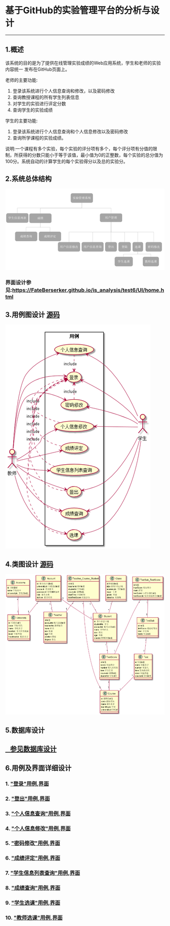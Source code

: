 # 基于GitHub的实验管理平台的分析与设计

-------

## 1.概述
该系统的目的是为了提供在线管理实验成绩的Web应用系统，学生和老师的实验内容统一
发布在GitHub页面上。   
 
老师的主要功能:    
1. 登录该系统进行个人信息查询和修改，以及密码修改  
2. 查询教授课程的所有学生列表信息  
3. 对学生的实验进行评定分数  
4. 查询学生的实验成绩  

学生的主要功能:  
1. 登录该系统进行个人信息查询和个人信息修改以及密码修改  
2. 查询所学课程的实验成绩。

说明:一个课程有多个实验，每个实验的评分项有多个，每个评分项有分值的限制，所获得的分数只能小于等于该值，最小值为0的正整数，每个实验的总分值为100分。系统自动的计算学生的每个实验得分以及总的实验分。


## 2.系统总体结构
<img src="system.png"/> 


### 界面设计参见:<a href="https://FateBerserker.github.io/is_analysis/test6/UI/home.html">https://FateBerserker.github.io/is_analysis/test6/UI/home.html
</a>

## 3.用例图设计 <a href="src/UseCase.puml">源码</a>

<img src="UseCase.png"/>

## 4.类图设计 <a href="src/Class.puml">源码</a>

<img src="Class.png"/> 

## 5.数据库设计

## <a href="./数据库表设计.md"> &nbsp;&nbsp;&nbsp;参见数据库设计</a>

## 6.用例及界面详细设计
### 1. <a href="./用例/登录.md">"登录"用例</a>,<a href="https://FateBerserker.github.io/is_analysis/test6/UI/home.html">界面</a>



### 2. <a href="./用例/登出.md">"登出"用例</a>,<a href="https://FateBerserker.github.io/is_analysis/test6/UI/student.html">界面</a>

### 3. <a href="./用例/个人信息查询.md">"个人信息查询"用例</a>,<a href="https://FateBerserker.github.io/is_analysis/test6/UI/student.html">界面</a>

### 4. <a href="./用例/个人信息修改.md">"个人信息修改"用例</a>,<a href="https://FateBerserker.github.io/is_analysis/test6/UI/teacherInfo.html">界面</a>

### 5. <a href="./用例/密码修改.md">"密码修改"用例</a>,<a href="https://FateBerserker.github.io/is_analysis/test6/UI/updatepwd.html">界面</a>

### 6. <a href="./用例/成绩评定.md">"成绩评定"用例</a>,<a href="https://FateBerserker.github.io/is_analysis/test6/UI/makeScore.html">界面</a>

### 7. <a href="./用例/学生信息列表查询.md">"学生信息列表查询"用例</a>,<a href="https://FateBerserker.github.io/is_analysis/test6/UI/teacher.html">界面</a>

### 8. <a href="./用例/成绩查询.md">"成绩查询"用例</a>,<a href="https://FateBerserker.github.io/is_analysis/test6/UI/student.html">界面</a>

### 9. <a href="./用例/学生选课.md">"学生选课"用例</a>,<a href="https://FateBerserker.github.io/is_analysis/test6/UI/selectCourse.html">界面</a>

### 10. <a href="./用例/教师选课.md">"教师选课"用例</a>,<a href="https://FateBerserker.github.io/is_analysis/test6/UI/selectCourse.html">界面</a>